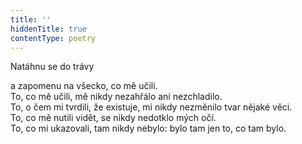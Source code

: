 ```yaml
---
title: ''
hiddenTitle: true
contentType: poetry
---
```


<section>

Natáhnu se do trávy

a zapomenu na všecko, co mě učili.  
To, co mě učili, mě nikdy nezahřálo ani nezchladilo.  
To, o čem mi tvrdili, že existuje, mi nikdy nezměnilo tvar nějaké věci.  
To, co mě nutili vidět, se nikdy nedotklo mých očí.  
To, co mi ukazovali, tam nikdy nebylo: bylo tam jen to, co tam bylo.

</section>
